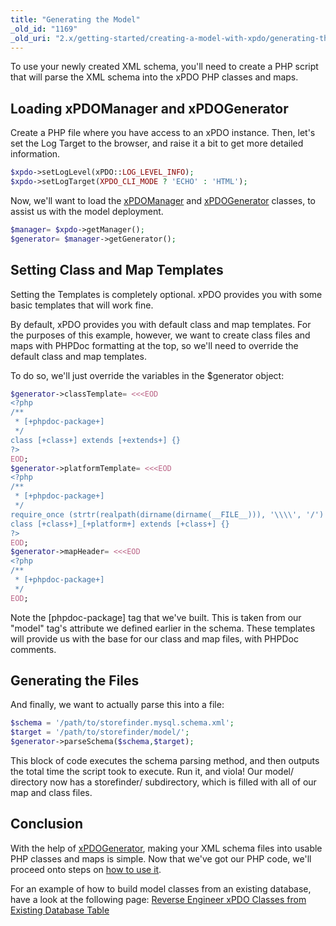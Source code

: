 ```yaml
---
title: "Generating the Model"
_old_id: "1169"
_old_uri: "2.x/getting-started/creating-a-model-with-xpdo/generating-the-model-code"
---
```


To use your newly created XML schema, you'll need to create a PHP script that will parse the XML schema into the xPDO PHP classes and maps.

## Loading xPDOManager and xPDOGenerator

Create a PHP file where you have access to an xPDO instance. Then, let's set the Log Target to the browser, and raise it a bit to get more detailed information.

``` php
$xpdo->setLogLevel(xPDO::LOG_LEVEL_INFO);
$xpdo->setLogTarget(XPDO_CLI_MODE ? 'ECHO' : 'HTML');
```

Now, we'll want to load the [xPDOManager](extending-modx/xpdo/class-reference/xpdomanager "xPDOManager") and [xPDOGenerator](extending-modx/xpdo/class-reference/xpdogenerator "xPDOGenerator") classes, to assist us with the model deployment.

``` php
$manager= $xpdo->getManager();
$generator= $manager->getGenerator();
```

## Setting Class and Map Templates

Setting the Templates is completely optional. xPDO provides you with some basic templates that will work fine.

By default, xPDO provides you with default class and map templates. For the purposes of this example, however, we want to create class files and maps with PHPDoc formatting at the top, so we'll need to override the default class and map templates.

To do so, we'll just override the variables in the $generator object:

``` php
$generator->classTemplate= <<<EOD
<?php
/**
 * [+phpdoc-package+]
 */
class [+class+] extends [+extends+] {}
?>
EOD;
$generator->platformTemplate= <<<EOD
<?php
/**
 * [+phpdoc-package+]
 */
require_once (strtr(realpath(dirname(dirname(__FILE__))), '\\\\', '/') . '/[+class-lowercase+].class.php');
class [+class+]_[+platform+] extends [+class+] {}
?>
EOD;
$generator->mapHeader= <<<EOD
<?php
/**
 * [+phpdoc-package+]
 */
EOD;
```

Note the \[phpdoc-package\] tag that we've built. This is taken from our "model" tag's attribute we defined earlier in the schema. These templates will provide us with the base for our class and map files, with PHPDoc comments.

## Generating the Files

And finally, we want to actually parse this into a file:

``` php
$schema = '/path/to/storefinder.mysql.schema.xml';
$target = '/path/to/storefinder/model/';
$generator->parseSchema($schema,$target);
```

This block of code executes the schema parsing method, and then outputs the total time the script took to execute. Run it, and viola! Our model/ directory now has a storefinder/ subdirectory, which is filled with all of our map and class files.

## Conclusion

With the help of [xPDOGenerator](extending-modx/xpdo/class-reference/xpdogenerator "xPDOGenerator"), making your XML schema files into usable PHP classes and maps is simple. Now that we've got our PHP code, we'll proceed onto steps on [how to use it](extending-modx/xpdo/creating-objects "Using Your xPDO Model").

For an example of how to build model classes from an existing database, have a look at the following page: [Reverse Engineer xPDO Classes from Existing Database Table](extending-modx/xpdo/custom-models/generating-the-model/reverse-engineer "Reverse Engineer xPDO Classes from Existing Database Table")

